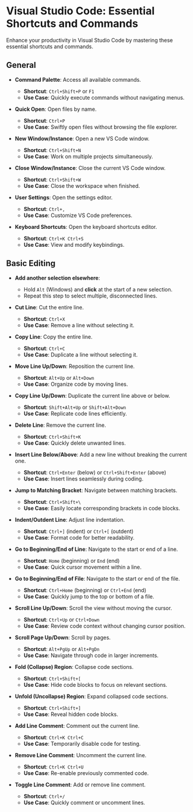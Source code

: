 # Visual Studio Code: Essential Shortcuts and Commands

Enhance your productivity in Visual Studio Code by mastering these essential shortcuts and commands.

## General

- **Command Palette**: Access all available commands.
  - **Shortcut**: `Ctrl+Shift+P` or `F1`
  - **Use Case**: Quickly execute commands without navigating menus.

- **Quick Open**: Open files by name.
  - **Shortcut**: `Ctrl+P`
  - **Use Case**: Swiftly open files without browsing the file explorer.

- **New Window/Instance**: Open a new VS Code window.
  - **Shortcut**: `Ctrl+Shift+N`
  - **Use Case**: Work on multiple projects simultaneously.

- **Close Window/Instance**: Close the current VS Code window.
  - **Shortcut**: `Ctrl+Shift+W`
  - **Use Case**: Close the workspace when finished.

- **User Settings**: Open the settings editor.
  - **Shortcut**: `Ctrl+,`
  - **Use Case**: Customize VS Code preferences.

- **Keyboard Shortcuts**: Open the keyboard shortcuts editor.
  - **Shortcut**: `Ctrl+K Ctrl+S`
  - **Use Case**: View and modify keybindings.

## Basic Editing

- **Add another selection elsewhere**:
  - Hold `Alt` (Windows) and **click** at the start of a new selection.
  - Repeat this step to select multiple, disconnected lines.

- **Cut Line**: Cut the entire line.
  - **Shortcut**: `Ctrl+X`
  - **Use Case**: Remove a line without selecting it.

- **Copy Line**: Copy the entire line.
  - **Shortcut**: `Ctrl+C`
  - **Use Case**: Duplicate a line without selecting it.

- **Move Line Up/Down**: Reposition the current line.
  - **Shortcut**: `Alt+Up` or `Alt+Down`
  - **Use Case**: Organize code by moving lines.

- **Copy Line Up/Down**: Duplicate the current line above or below.
  - **Shortcut**: `Shift+Alt+Up` or `Shift+Alt+Down`
  - **Use Case**: Replicate code lines efficiently.

- **Delete Line**: Remove the current line.
  - **Shortcut**: `Ctrl+Shift+K`
  - **Use Case**: Quickly delete unwanted lines.

- **Insert Line Below/Above**: Add a new line without breaking the current one.
  - **Shortcut**: `Ctrl+Enter` (below) or `Ctrl+Shift+Enter` (above)
  - **Use Case**: Insert lines seamlessly during coding.

- **Jump to Matching Bracket**: Navigate between matching brackets.
  - **Shortcut**: `Ctrl+Shift+\`
  - **Use Case**: Easily locate corresponding brackets in code blocks.

- **Indent/Outdent Line**: Adjust line indentation.
  - **Shortcut**: `Ctrl+]` (indent) or `Ctrl+[` (outdent)
  - **Use Case**: Format code for better readability.

- **Go to Beginning/End of Line**: Navigate to the start or end of a line.
  - **Shortcut**: `Home` (beginning) or `End` (end)
  - **Use Case**: Quick cursor movement within a line.

- **Go to Beginning/End of File**: Navigate to the start or end of the file.
  - **Shortcut**: `Ctrl+Home` (beginning) or `Ctrl+End` (end)
  - **Use Case**: Quickly jump to the top or bottom of a file.

- **Scroll Line Up/Down**: Scroll the view without moving the cursor.
  - **Shortcut**: `Ctrl+Up` or `Ctrl+Down`
  - **Use Case**: Review code context without changing cursor position.

- **Scroll Page Up/Down**: Scroll by pages.
  - **Shortcut**: `Alt+PgUp` or `Alt+PgDn`
  - **Use Case**: Navigate through code in larger increments.

- **Fold (Collapse) Region**: Collapse code sections.
  - **Shortcut**: `Ctrl+Shift+[`
  - **Use Case**: Hide code blocks to focus on relevant sections.

- **Unfold (Uncollapse) Region**: Expand collapsed code sections.
  - **Shortcut**: `Ctrl+Shift+]`
  - **Use Case**: Reveal hidden code blocks.

- **Add Line Comment**: Comment out the current line.
  - **Shortcut**: `Ctrl+K Ctrl+C`
  - **Use Case**: Temporarily disable code for testing.

- **Remove Line Comment**: Uncomment the current line.
  - **Shortcut**: `Ctrl+K Ctrl+U`
  - **Use Case**: Re-enable previously commented code.

- **Toggle Line Comment**: Add or remove line comment.
  - **Shortcut**: `Ctrl+/`
  - **Use Case**: Quickly comment or uncomment lines.
